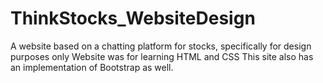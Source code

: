 # ThinkStocks_WebsiteDesign
A website based on a chatting platform for stocks, specifically for design purposes only
Website was for learning HTML and CSS 
This site also has an implementation of Bootstrap as well.

